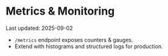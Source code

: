# Metrics & Monitoring
Last updated: 2025-09-02

- `/metrics` endpoint exposes counters & gauges.
- Extend with histograms and structured logs for production.
